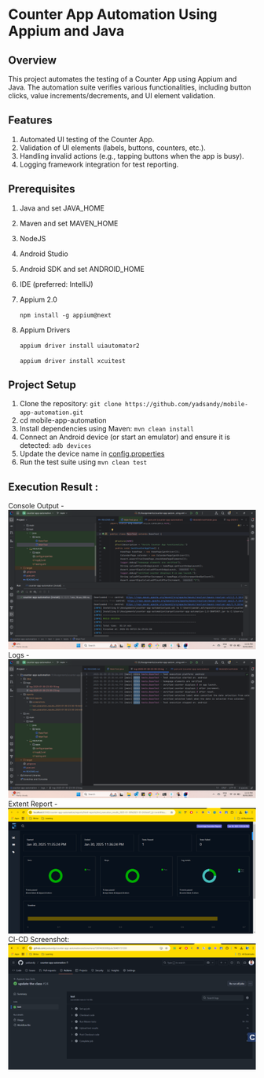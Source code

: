 # Counter App Automation Using Appium and Java

## Overview

This project automates the testing of a Counter App using Appium and Java. The automation suite verifies various
functionalities, including button clicks, value increments/decrements, and UI element validation.

## Features

1. Automated UI testing of the Counter App.
2. Validation of UI elements (labels, buttons, counters, etc.).
3. Handling invalid actions (e.g., tapping buttons when the app is busy).
4. Logging framework integration for test reporting.

## Prerequisites

1. Java and set JAVA_HOME
2. Maven and set MAVEN_HOME
3. NodeJS
4. Android Studio
5. Android SDK and set ANDROID_HOME
6. IDE (preferred: IntelliJ)
7. Appium 2.0

   `npm install -g appium@next`

8. Appium Drivers

   `appium driver install uiautomator2`

   `appium driver install xcuitest`

## Project Setup

1. Clone the repository:
   `git clone https://github.com/yadsandy/mobile-app-automation.git`
2. cd mobile-app-automation
3. Install dependencies using Maven:
   `mvn clean install`
4. Connect an Android device (or start an emulator) and ensure it is detected:
   `adb devices`
5. Update the device name in [config.properties](src/test/resources/config.properties)
6. Run the test suite using
   `mvn clean test`

## Execution Result :

Console Output -
![Screenshot 2025-01-30 233856.png](src/test/resources/images/Screenshot%202025-01-30%20233856.png)
Logs -
![Screenshot 2025-01-30 233914.png](src/test/resources/images/Screenshot%202025-01-30%20233914.png)
Extent Report -
![Screenshot 2025-01-30 233935ds.png](src/test/resources/images/Screenshot%202025-01-30%20233935ds.png)
CI-CD Screenshot:
![Screenshot 2025-01-31 174935.png](src/test/resources/images/Screenshot%202025-01-31%20174935.png)

